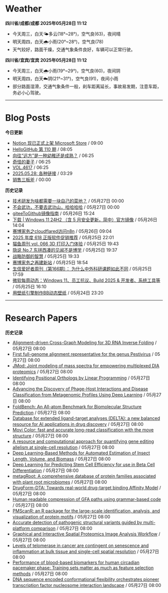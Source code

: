 # Weather
<!--qweather:start-->
**四川省/成都/成都 2025年05月28日 11:12**
- 今天周三，白天🌤️多云(18°~28°)，空气良(63)，夜间晴
- 明天周四，白天🌧️小雨(20°~28°)，空气良(78)
- 天气较好，路面干燥，交通气象条件良好，车辆可以正常行驶。

**四川省/宜宾/宜宾 2025年05月28日 11:12**
- 今天周三，白天🌧️小雨(19°~29°)，空气良(60)，夜间阴
- 明天周四，白天☁️阴(21°~31°)，空气良(91)，夜间小雨
- 部分路面湿滑，交通气象条件一般，刹车距离延长，事故易发期，注意车距，务必小心驾驶。
<!--qweather:end-->
---
# Blog Posts
<!--rss-blogs:start-->
**今日更新**
- [Notion 现已正式上架 Microsoft Store](https://windiscover.com/posts/notion-is-now-available-in-microsoft-store.html) / 09:00
- [HelloGitHub 第 110 期](https://hellogithub.com/periodical/volume/110) / 08:05
- [向往“远方”是一种幼稚还是成熟？](http://m.wufazhuce.com/question/4376) / 06:25
- [奇怪的妻子](http://m.wufazhuce.com/article/6798) / 06:25
- [VOL.4617](http://m.wufazhuce.com/one/4758) / 06:25
- [2025.05.28: 各种链接](https://www.owenyoung.com/blog/journals/2025-05-28/) / 03:29
- [销售三板斧](https://manateelazycat.github.io/2025/05/28/sale/) / 00:00

**历史记录**
- [技术研发为啥都需要一块自己的菜地？](https://manateelazycat.github.io/2025/05/27/developer-and-farm/) / 05月27日 00:00
- [不会武功，不要去武功山，哈哈哈哈](https://manateelazycat.github.io/2025/05/27/wu-gong-shan/) / 05月27日 00:00
- [giteeToGithub镜像指南](https://hp-l.github.io/2025/05/26/152454/) / 05月26日 15:24
- [下载 | Windows 11 24H2 （含 5 月安全更新，简中）官方镜像](https://windiscover.com/posts/windows-11-24h2-with-may-2025-update-iso.html) / 05月26日 14:04
- [赛博家务之cloudflared访问n8n](https://blog.pursuitus.com/cloudflaredandn8n.html) / 05月26日 09:04
- [2025 年度 618 正版软件促销推荐](https://windiscover.com/posts/618-2025-geniune-apps-deals.html) / 05月25日 22:01
- [猫鱼周刊 vol. 066 3D 打印入门体验](https://ameow.xyz/archives/weekly-066) / 05月25日 19:43
- [隐说 No.7 东拼西凑的见闻不是博学](https://wangyurui.com/posts/yin-shuo-no-7-dong-pin-xi-cou-bu-shi-bo-xue-cfd29bad) / 05月25日 19:37
- [战略防御的智慧](https://wangyurui.com/posts/zai-du-mao-xuan-zhong-guo-ge-ming-zhan-zheng-de-d4d1c3b9) / 05月25日 19:33
- [赛博家务之再建新站](https://blog.pursuitus.com/cyber-home-building-a-new-station.html) / 05月25日 18:54
- [生信爱好者周刊（第166期）： 为什么中外科研课题如此不同](https://openbiox.github.io/weekly/issue-166/) / 05月25日 17:59
- [微软每周动态：Windows 11、员工抗议、Build 2025 & 开发者、系统工具等](https://windiscover.com/posts/microsoft-weekly-may-19-to-may-25.html) / 05月25日 16:10
- [用壁纸引擎制作BB动态壁纸](https://www.wordpace.com/creating-wallpapers-with-wallpaper-engine/) / 05月24日 23:20
<!--rss-blogs:end-->
---
# Research Papers
<!--rss-papers:start-->
**历史记录**
- [Alignment-driven Cross-Graph Modeling for 3D RNA Inverse Folding](https://www.biorxiv.org/content/10.1101/2025.05.23.655885v1?rss=1) / 05月27日 08:00
- [First full-genome alignment representative for the genus Pestivirus](https://www.biorxiv.org/content/10.1101/2025.05.22.655560v1?rss=1) / 05月27日 08:00
- [JMod: Joint modeling of mass spectra for empowering multiplexed DIA proteomics](https://www.biorxiv.org/content/10.1101/2025.05.22.655512v1?rss=1) / 05月27日 08:00
- [Identifying Positional Orthologs by Linear Programming](https://www.biorxiv.org/content/10.1101/2025.05.22.655535v1?rss=1) / 05月27日 08:00
- [Advancing the Discovery of Phage-Host Interactions and Disease Classification from Metagenomic Profiles Using Deep Learning](https://www.biorxiv.org/content/10.1101/2025.05.26.656232v1?rss=1) / 05月27日 08:00
- [FoldBench: An All-atom Benchmark for Biomolecular Structure Prediction](https://www.biorxiv.org/content/10.1101/2025.05.22.655600v1?rss=1) / 05月27日 08:00
- [Database for extended ligand-target analyses (DELTA): a new balanced resource for AI applications in drug discovery](https://www.biorxiv.org/content/10.1101/2025.05.22.655476v1?rss=1) / 05月27日 08:00
- [Movi Color: fast and accurate long-read classification with the move structure](https://www.biorxiv.org/content/10.1101/2025.05.22.655637v1?rss=1) / 05月27日 08:00
- [A resource and computational approach for quantifying gene editing allelism at single-cell resolution](https://www.biorxiv.org/content/10.1101/2025.05.22.653824v1?rss=1) / 05月27日 08:00
- [Deep Learning-Based Methods for Automated Estimation of Insect Length, Volume, and Biomass](https://www.biorxiv.org/content/10.1101/2025.05.22.655251v1?rss=1) / 05月27日 08:00
- [Deep Learning for Predicting Stem Cell Efficiency for use in Beta Cell Differentiation](https://www.biorxiv.org/content/10.1101/2025.05.22.652867v1?rss=1) / 05月27日 08:00
- [metagRoot: A comprehensive database of protein families associated with plant root microbiomes](https://www.biorxiv.org/content/10.1101/2025.05.22.653656v1?rss=1) / 05月27日 08:00
- [DrugForm-DTA: Towards real-world drug-target binding Affinity Model](https://www.biorxiv.org/content/10.1101/2025.05.22.655461v1?rss=1) / 05月27日 08:00
- [Human readable compression of GFA paths using grammar-based code](https://www.biorxiv.org/content/10.1101/2025.05.22.655470v1?rss=1) / 05月27日 08:00
- [PMScanR: an R package for the large-scale identification, analysis, and visualization of protein motifs](https://www.biorxiv.org/content/10.1101/2025.05.23.655703v1?rss=1) / 05月27日 08:00
- [Accurate detection of pathogenic structural variants guided by multi-platform comparison](https://www.biorxiv.org/content/10.1101/2025.05.21.655285v1?rss=1) / 05月27日 08:00
- [Graphical and Interactive Spatial Proteomics Image Analysis Workflow](https://www.biorxiv.org/content/10.1101/2025.05.23.655879v1?rss=1) / 05月27日 08:00
- [Levels of telomerase in cancer are contingent on senescence and inflammation at bulk tissue and single-cell spatial resolution](https://www.biorxiv.org/content/10.1101/2025.05.21.655338v1?rss=1) / 05月27日 08:00
- [Performance of blood-based biomarkers for human circadian pacemaker phase: Training sets matter as much as feature selection methods](https://www.biorxiv.org/content/10.1101/2025.05.21.655317v1?rss=1) / 05月27日 08:00
- [DNA sequence encoded conformational flexibility orchestrates pioneer transcription factor nucleosome interaction landscape](https://www.biorxiv.org/content/10.1101/2025.05.21.655105v1?rss=1) / 05月27日 08:00
<!--rss-papers:end-->
